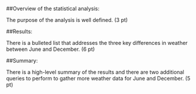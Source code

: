 ##Overview of the statistical analysis:

The purpose of the analysis is well defined. (3 pt)

##Results:

There is a bulleted list that addresses the three key differences in weather between June and December. (6 pt)

##Summary:

There is a high-level summary of the results and there are two additional queries to perform to gather more weather data for June and December. (5 pt)
